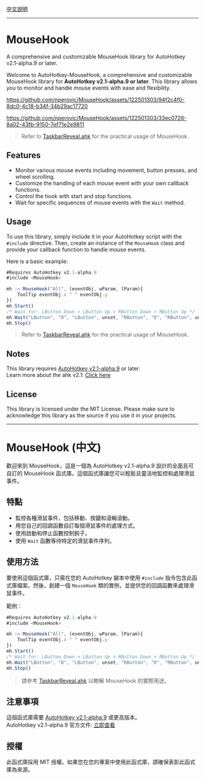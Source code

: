 [中文說明](#mousehook-%E4%B8%AD%E6%96%87)

---

# MouseHook
A comprehensive and customizable MouseHook library for AutoHotkey v2.1-alpha.9 or later. 

Welcome to AutoHotkey-MouseHook, a comprehensive and customizable MouseHook library for **AutoHotkey v2.1-alpha.9 or later**. This library allows you to monitor and handle mouse events with ease and flexibility.

https://github.com/nperovic/MouseHook/assets/122501303/94f2c4f0-8dc0-4c18-b34f-34b29ac17720

https://github.com/nperovic/MouseHook/assets/122501303/33ec0726-8a02-43fb-9150-7ef71e2e9811
> Refer to [TaskbarReveal.ahk](example/TaskbarReveal.ahk) for the practical usage of MouseHook.

## Features

- Monitor various mouse events including movement, button presses, and wheel scrolling.
- Customize the handling of each mouse event with your own callback functions.
- Control the hook with start and stop functions.
- Wait for specific sequences of mouse events with the `Wait` method.

## Usage

To use this library, simply include it in your AutoHotkey script with the `#include` directive. Then, create an instance of the `MouseHook` class and provide your callback function to handle mouse events.

Here is a basic example:

```js
#Requires AutoHotkey v2.1-alpha.9
#include <MouseHook>

mh := MouseHook("All", (eventObj, wParam, lParam){
    ToolTip eventObj.x " " eventObj.y 
})
mh.Start()
/* Wait for: LButton Down > LButton Up > RButton Down > RButton Up */
mh.Wait("LButton", "D", "LButton", unset, "RButton", "D", "RButton", unset)
mh.Stop()
```

> Refer to [TaskbarReveal.ahk](example/TaskbarReveal.ahk) for the practical usage of MouseHook.

## Notes

This library requires [AutoHotkey v2.1-alpha.9](https://www.autohotkey.com/download/2.1) or later.  
Learn more about the ahk v2.1: [Click here](https://github.com/AutoHotkey/AutoHotkeyDocs/tree/alpha)

## License

This library is licensed under the MIT License. Please make sure to acknowledge this library as the source if you use it in your projects.

---

# MouseHook (中文)

歡迎來到 MouseHook，這是一個為 AutoHotkey v2.1-alpha.9 設計的全面且可自訂的 MouseHook 函式庫。這個函式庫讓您可以輕鬆且靈活地監控和處理滑鼠事件。

## 特點

- 監控各種滑鼠事件，包括移動、按鍵和滾輪滾動。
- 用您自己的回調函數自訂每個滑鼠事件的處理方式。
- 使用啟動和停止函數控制鉤子。
- 使用 `Wait` 函數等待特定的滑鼠事件序列。

## 使用方法

要使用這個函式庫，只需在您的 AutoHotkey 腳本中使用 `#include` 指令包含此函式庫檔案。然後，創建一個 `MouseHook` 類的實例，並提供您的回調函數來處理滑鼠事件。

範例：
```js
#Requires AutoHotkey v2.1-alpha.9
#include <MouseHook>

mh := MouseHook("All", (eventObj, wParam, lParam){
    ToolTip eventObj.x " " eventObj.y 
})
mh.Start()
/* Wait for: LButton Down > LButton Up > RButton Down > RButton Up */
mh.Wait("LButton", "D", "LButton", unset, "RButton", "D", "RButton", unset)
mh.Stop()
```

> 請參考 [TaskbarReveal.ahk](example/TaskbarReveal.ahk) 以瞭解 MouseHook 的實際用途。

## 注意事項

這個函式庫需要 [AutoHotkey v2.1-alpha.9](https://www.autohotkey.com/download/2.1) 或更高版本。  
AutoHotkey v2.1-alpha.9 官方文件: [立即查看](https://github.com/AutoHotkey/AutoHotkeyDocs/tree/alpha)

## 授權

此函式庫採用 MIT 授權。如果您在您的專案中使用此函式庫，請確保表彰此函式庫為來源。
